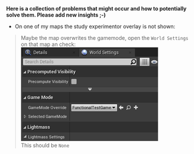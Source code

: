 **Here is a collection of problems that might occur and how to potentially solve them. Please add new insights ;-)**

* On one of my maps the study experimentor overlay is not shown:
> Maybe the map overwrites the gamemode, open the ``World Settings`` on that map an check:<br>
    ![image](uploads/ccd972b6457aa6c348f9fc1df856be1a/image.png)<br>
     This should be ``None``
